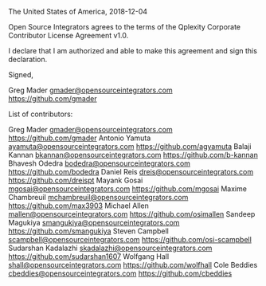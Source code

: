 The United States of America, 2018-12-04

Open Source Integrators agrees to the terms of the Qplexity Corporate Contributor License
Agreement v1.0.

I declare that I am authorized and able to make this agreement and sign this
declaration.

Signed,

Greg Mader gmader@opensourceintegrators.com https://github.com/gmader

List of contributors:

Greg Mader gmader@opensourceintegrators.com https://github.com/gmader
Antonio Yamuta ayamuta@opensourceintegrators.com https://github.com/agyamuta
Balaji Kannan bkannan@opensourceintegrators.com https://github.com/b-kannan
Bhavesh Odedra bodedra@opensourceintegrators.com https://github.com/bodedra
Daniel Reis dreis@opensourceintegrators.com https://github.com/dreispt
Mayank Gosai mgosai@opensourceintegrators.com https://github.com/mgosai
Maxime Chambreuil mchambreuil@opensourceintegrators.com https://github.com/max3903
Michael Allen mallen@opensourceintegrators.com https://github.com/osimallen
Sandeep Magukiya smangukiya@opensourceintegrators.com https://github.com/smangukiya
Steven Campbell scampbell@opensourceintegrators.com https://github.com/osi-scampbell
Sudarshan Kadalazhi skadalazhi@opensourceintegrators.com https://github.com/sudarshan1607
Wolfgang Hall shall@opensourceintegrators.com https://github.com/wolfhall
Cole Beddies cbeddies@opensourceintegrators.com https://github.com/cbeddies
